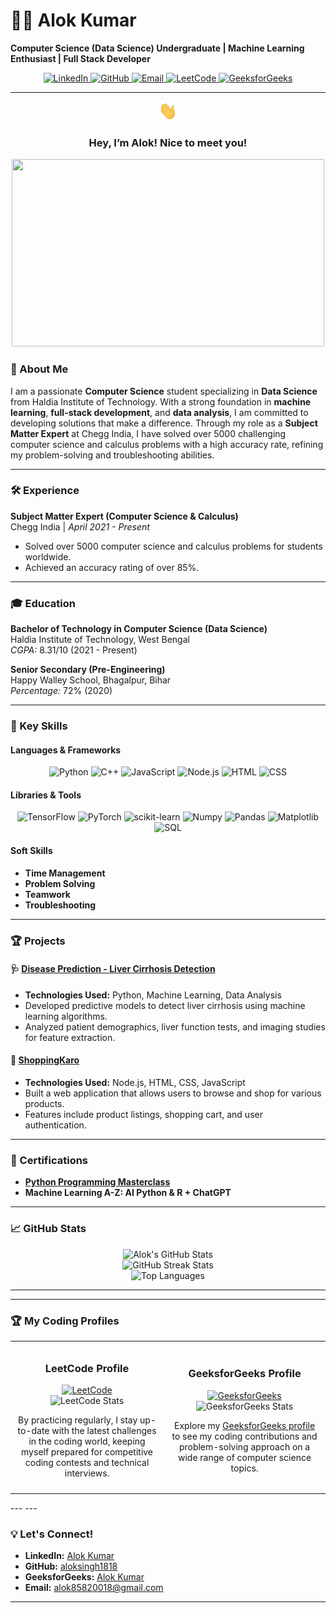 # 👨‍💻 Alok Kumar

**Computer Science (Data Science) Undergraduate | Machine Learning Enthusiast | Full Stack Developer**

<div align="center">
  <a href="https://www.linkedin.com/in/alok-kumar-119481218">
    <img src="https://img.shields.io/badge/LinkedIn-Connect-blue?style=for-the-badge&logo=linkedin" alt="LinkedIn" height="20"/>
  </a>
  <a href="https://github.com/aloksingh1818">
    <img src="https://img.shields.io/badge/GitHub-Follow-black?style=for-the-badge&logo=github" alt="GitHub" height="20"/>
  </a>
  <a href="mailto:alok85820018@gmail.com">
    <img src="https://img.shields.io/badge/Email-alok85820018@gmail.com-red?style=for-the-badge&logo=gmail" alt="Email" height="20"/>
  </a>
  <a href="https://leetcode.com/Aloksingh18/">
    <img src="https://img.shields.io/badge/LeetCode-Profile-orange?style=for-the-badge&logo=leetcode" alt="LeetCode" height="20"/>
  </a>
  <a href="https://www.geeksforgeeks.org/user/alok85820018/">
    <img src="https://img.shields.io/badge/GeeksforGeeks-Profile-green?style=for-the-badge&logo=geeksforgeeks" alt="GeeksforGeeks" height="20"/>
  </a>
</div>


---

<div align="center">
    <img src="https://raw.githubusercontent.com/ABSphreak/ABSphreak/master/gifs/Hi.gif" width="30" height="30">
    <h3>Hey, I’m Alok! Nice to meet you!</h3>
    <img src="https://i.giphy.com/media/qgQUggAC3Pfv687qPC/giphy.gif" width="500" height="300"/>
</div>

### 🚀 About Me
I am a passionate **Computer Science** student specializing in **Data Science** from Haldia Institute of Technology. With a strong foundation in **machine learning**, **full-stack development**, and **data analysis**, I am committed to developing solutions that make a difference. Through my role as a **Subject Matter Expert** at Chegg India, I have solved over 5000 challenging computer science and calculus problems with a high accuracy rate, refining my problem-solving and troubleshooting abilities.

---

### 🛠️ Experience

**Subject Matter Expert (Computer Science & Calculus)**  
Chegg India | *April 2021 - Present*  
- Solved over 5000 computer science and calculus problems for students worldwide.
- Achieved an accuracy rating of over 85%.

---
### 🎓 Education

**Bachelor of Technology in Computer Science (Data Science)**  
Haldia Institute of Technology, West Bengal  
*CGPA:* 8.31/10 (2021 - Present)

**Senior Secondary (Pre-Engineering)**  
Happy Walley School, Bhagalpur, Bihar  
*Percentage:* 72% (2020)

---


### 🎯 Key Skills

#### Languages & Frameworks


<p align="center">
    <img src="https://img.shields.io/badge/-Python-333333?style=for-the-badge&logo=python" alt="Python" height="40"/>
    <img src="https://img.shields.io/badge/-C++-00599C?style=for-the-badge&logo=c%2B%2B" alt="C++" height="40"/>
    <img src="https://img.shields.io/badge/-JavaScript-F7DF1E?style=for-the-badge&logo=javascript&logoColor=black" alt="JavaScript" height="40"/>
    <img src="https://img.shields.io/badge/-Node.js-43853D?style=for-the-badge&logo=node.js&logoColor=white" alt="Node.js" height="40"/>
    <img src="https://img.shields.io/badge/-HTML-E34F26?style=for-the-badge&logo=html5&logoColor=white" alt="HTML" height="40"/>
    <img src="https://img.shields.io/badge/-CSS-1572B6?style=for-the-badge&logo=css3" alt="CSS" height="40"/>
</p>

#### Libraries & Tools

<p align="center">
    <img src="https://img.shields.io/badge/-TensorFlow-FF6F00?style=for-the-badge&logo=tensorflow&logoColor=white" alt="TensorFlow" height="50"/>
    <img src="https://img.shields.io/badge/-PyTorch-EE4C2C?style=for-the-badge&logo=pytorch&logoColor=white" alt="PyTorch" height="50"/>
    <img src="https://img.shields.io/badge/-scikit--learn-F7931E?style=for-the-badge&logo=scikit-learn&logoColor=white" alt="scikit-learn" height="50"/>
    <img src="https://img.shields.io/badge/-Numpy-013243?style=for-the-badge&logo=numpy" alt="Numpy" height="50"/>
    <img src="https://img.shields.io/badge/-Pandas-150458?style=for-the-badge&logo=pandas" alt="Pandas" height="50"/>
    <img src="https://img.shields.io/badge/-Matplotlib-FFDD44?style=for-the-badge&logo=matplotlib&logoColor=black" alt="Matplotlib" height="50"/>
    <img src="https://img.shields.io/badge/-SQL-4479A1?style=for-the-badge&logo=postgresql" alt="SQL" height="50"/>
</p>


#### Soft Skills

- **Time Management**
- **Problem Solving**
- **Teamwork**
- **Troubleshooting**

---

### 🏆 Projects

#### 🩺 [Disease Prediction - Liver Cirrhosis Detection](https://github.com/aloksingh1818/Disease-Prediction)
- **Technologies Used:** Python, Machine Learning, Data Analysis
- Developed predictive models to detect liver cirrhosis using machine learning algorithms.
- Analyzed patient demographics, liver function tests, and imaging studies for feature extraction.

#### 🛒 [ShoppingKaro](https://github.com/aloksingh1818/ShoppingKaro)
- **Technologies Used:** Node.js, HTML, CSS, JavaScript
- Built a web application that allows users to browse and shop for various products.
- Features include product listings, shopping cart, and user authentication.

---


### 📜 Certifications

- **[Python Programming Masterclass](https://www.udemy.com/certificate/UC-b2a071d1-0a9b-49aa-ae6a-2f90de73cf7c/)**
- **Machine Learning A-Z: AI Python & R + ChatGPT**

---

### 📈 GitHub Stats

<div align="center">
  <img src="https://github-readme-stats.vercel.app/api?username=aloksingh1818&show_icons=true&theme=radical" alt="Alok's GitHub Stats" />
  <br/>
  <img src="https://github-readme-streak-stats.herokuapp.com/?user=aloksingh1818&theme=radical" alt="GitHub Streak Stats" />
  <br/>
  <img src="https://github-readme-stats.vercel.app/api/top-langs/?username=aloksingh1818&layout=compact&theme=radical" alt="Top Languages" />
</div>

---



---


### 🏆 My Coding Profiles

<div align="center">
  <table>
    <tr>
      <td align="center" style="padding: 10px;">
        <h3>LeetCode Profile</h3>
        <a href="https://leetcode.com/Aloksingh18/">
          <img src="https://img.shields.io/badge/LeetCode-Profile-orange?style=for-the-badge&logo=leetcode" alt="LeetCode" height="40"/>
        </a>
        <br/>
        <img src="https://leetcard.jacoblin.cool/Aloksingh18?ext=heatmap" alt="LeetCode Stats" />
        <br/>
        <p>By practicing regularly, I stay up-to-date with the latest challenges in the coding world, keeping myself prepared for competitive coding contests and technical interviews.</p>
      </td>
      <td align="center" style="padding: 10px;">
        <h3>GeeksforGeeks Profile</h3>
        <a href="https://www.geeksforgeeks.org/user/alok85820018/">
          <img src="https://img.shields.io/badge/GeeksforGeeks-Profile-green?style=for-the-badge&logo=geeksforgeeks" alt="GeeksforGeeks" height="40"/>
        </a>
        <br/>
        <img src="https://geeks-for-geeks-stats-card.vercel.app/?username=alok85820018" alt="GeeksforGeeks Stats" />
        <br/>
        <p>Explore my <a href="https://www.geeksforgeeks.org/user/alok85820018/">GeeksforGeeks profile</a> to see my coding contributions and problem-solving approach on a wide range of computer science topics.</p>
      </td>
    </tr>
  </table>
</div>
---
---

### 💡 Let's Connect!

- **LinkedIn:** [Alok Kumar](https://www.linkedin.com/in/alok-kumar-119481218)
- **GitHub:** [aloksingh1818](https://github.com/aloksingh1818)
- **GeeksforGeeks:** [Alok Kumar](https://www.geeksforgeeks.org/user/alok85820018/)
- **Email:** [alok85820018@gmail.com](mailto:alok85820018@gmail.com)

---
